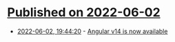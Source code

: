 # [Published on 2022-06-02](index.md)

* [2022-06-02, 19:44:20](https://news.ycombinator.com/item?id=31599651) - [Angular v14 is now available](https://blog.angular.io/angular-v14-is-now-available-391a6db736af?gi=2e536837536f)
